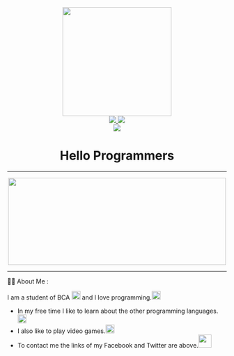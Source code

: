 <div id = "header" align = "center">
<img src = "https://media.giphy.com/media/qgQUggAC3Pfv687qPC/giphy.gif", width = "250", height = "250">
</div>

<div id = "badges" align = "center">
<a href = "https://www.facebook.com/profile.php?id=100033565722156">
<img src = "https://img.shields.io/badge/Facebook-blue?logo=facebook&logoColor=white&style=for-the-badge">
</a>
<a href = "https://twitter.com/AtanughoshBrp">
<img src = "https://img.shields.io/badge/Twitter-blue?logo=twitter&logoColor=white&style=for-the-badge">
</a>
</div>

<div id = "id badge" align = "center">
<img src = "https://komarev.com/ghpvc/?username=Atanu1001&style=flat-square&color=red">
</div>

<h1 align = "center">
Hello Programmers
</h1>

---
<div id = "banner" align = "center">
  <img src = "https://media.giphy.com/media/HscDLzkO8EOTmgkhQP/giphy.gif" height = "200" width = "500">
</div>


---

👨‍💻 About Me :
<p>I am a student of BCA <img src = "https://media.giphy.com/media/l0HlNaQ6gWfllcjDO/giphy.gif" width = "20" height = "20"> and I love programming.<img src = "https://media.giphy.com/media/10zxDv7Hv5RF9C/giphy.gif" width = "20" height = "20">
  <ul>
    <li>In my free time I like to learn about the other programming languages.<img src = "https://media.giphy.com/media/26tn33aiTi1jkl6H6/giphy.gif" width = "20" height = "20"></li>
    <li>I also like to play video games.<img src = "https://media.giphy.com/media/3oEjHYlwvUK5p9AIbm/giphy.gif" width = "20" height = "20"></li>
    <li>To contact me the links of my Facebook and Twitter are above.<img src = "https://media.giphy.com/media/lReVblhSRtxXtfK81w/giphy.gif" height = "30" width = "30"></li>
  </ul>
